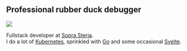 ## Professional rubber duck debugger

![](https://komarev.com/ghpvc/?username=helgelol&style=flat-square&color=green&label=VIEWS)

Fullstack developer at [Sopra Steria](https://www.soprasteria.no/).  
I do a lot of [Kubernetes](https://kubernetes.io/), sprinkled with [Go](https://go.dev/) and some occasional [Svelte](https://svelte.dev/).
